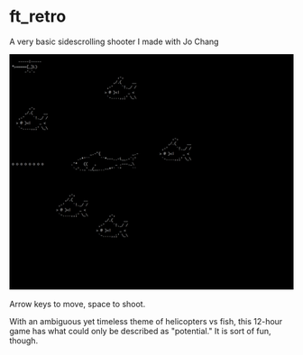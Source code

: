 # ft_retro
A very basic sidescrolling shooter I made with Jo Chang

![](images/ft_retro.png)

Arrow keys to move, space to shoot.

With an ambiguous yet timeless theme of helicopters vs fish, this 12-hour game has what could only be described as "potential." It is sort of fun, though.
